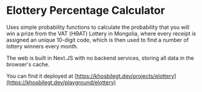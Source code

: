 # Elottery Percentage Calculator

Uses simple probability functions to calculate the probability that you will win a prize from the VAT (НӨАТ) Lottery in Mongolia, where every receipt is assigned an unique 10-digit code, which is then used to find a number of lottery winners every month.

The web is built in Next.JS with no backend services, storing all data in the browser's cache.

You can find it deployed at [https://khosbilegt.dev/projects/elottery](https://khosbilegt.dev/playground/elottery)

